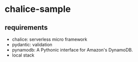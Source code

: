 # chalice-sample

## requirements
- chalice: serverless micro framework
- pydantic: validation
- pynamodb: A Pythonic interface for Amazon's DynamoDB.
- local stack
